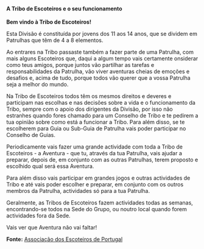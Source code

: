 #### A Tribo de Escoteiros e o seu funcionamento ####

**Bem vindo à Tribo de Escoteiros!**

Esta Divisão é constituída por jovens dos 11 aos 14 anos, que se dividem em Patrulhas que têm de 4 a 8 elementos.

Ao entrares na Tribo passaste também a fazer parte de uma Patrulha, com mais alguns Escoteiros que, daqui a algum tempo vais certamente onsiderar como teus amigos, porque juntos vão partilhar as tarefas e responsabilidades da Patrulha, vão viver aventuras cheias de emoções e desafios e, acima de tudo, porque todos vão querer que a vossa Patrulha seja a melhor do mundo.

Na Tribo de Escoteiros todos têm os mesmos direitos e deveres e participam nas escolhas e nas decisões sobre a vida e o funcionamento da Tribo, sempre com o apoio dos dirigentes da Divisão, por isso não estranhes quando fores chamado para um Conselho de Tribo e te pedirem a tua opinião sobre como está a funcionar a Tribo. Para além disso, se te escolherem para Guia ou Sub-Guia de Patrulha vais poder participar no Conselho de Guias.

Periodicamente vais fazer uma grande actividade com toda a Tribo de Escoteiros - a Aventura - que tu, através da tua Patrulha, vais ajudar a preparar, depois de, em conjunto com as outras Patrulhas, terem proposto e escolhido qual será essa Aventura.

Para além disso vais participar em grandes jogos e outras actividades de Tribo e até vais poder escolher e preparar, em conjunto com os outros membros da Patrulha, actividades só para a tua Patrulha.

Geralmente, as Tribos de Escoteiros fazem actividades todas as semanas, encontrando-se todos na Sede do Grupo, ou noutro local quando forem actividades fora da Sede.

Vais ver que Aventura não vai faltar!

**Fonte:** [Associação dos Escoteiros de Portugal](http://www.escoteiros.pt/artigo-art-74)
